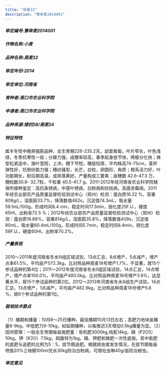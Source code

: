 ```yaml
---
title: "周麦32"
description: "豫审麦2014001"
---
```

##### 审定编号:豫审麦2014001

##### 作物名称:小麦

##### 品种名称:周麦32

##### 审定年份:2014

##### 审定单位:河南省

##### 育种者:周口市农业科学院

##### 申请者:周口市农业科学院

##### 品种来源:矮抗58/周麦24


##### 特征特性
属半冬性中晚熟强筋品种，全生育期226-235.2天。幼苗匍匐，叶片窄长，叶色浅绿，冬季抗寒性一般；分蘖力强，成穗率较高，春季起身拔节快，两极分化快；株型松紧适中，旗叶宽短，上冲，穗下节短，穗层较厚，平均株高74-75cm，茎秆弹性好，抗倒伏能力强；穗纺锤型，长芒，白粒，卵圆形，角质；根系活力好，叶功能期长，耐后期高温，成熟落黄好。产量构成三要素：亩穗数 42.6-47.3 万，穗粒数30.6- 32.7粒，千粒重 40.5-41.7 g。2011-2012年经河南省农业科学院植保所接种鉴定：高抗条锈病，中感叶锈病、白粉病和纹枯病，高感赤霉病。2011年经农业部农产品质量监督检验测试中心（郑州）检测：蛋白质16.22 %，容重808g/L，湿面筋33.7%，降落数值462s，沉淀值74.3mL，吸水量59.1mL/100g，形成时间8.4 min，稳定时间17.3min，弱化度25F.U.，硬度65HI，出粉率72.5 %；2012年经农业部农产品质量监督检验测试中心（郑州）检测：蛋白质16.88%，容重814g/L，湿面筋35.8%，降落数值409s，沉淀值80mL，吸水量60.4mL/100g，形成时间5.7min，稳定时间8.4min，弱化度59F.U.，硬度60HI，出粉率70.2%。


##### 产量表现
2010～2011年度河南省冬水Ⅲ组区域试验，13点汇总，8点增产，5点减产，增产点率61.5%，平均亩产572.3kg，比对照品种周麦18号增产1.7%，不显著，居15个参试品种的第4位；2011～2012年度河南省冬水II组区域试验，14点汇总，14点增产，增产点率100.0%，平均亩产480.0kg，比对照品种周麦18号增产3.9%，达显著水平，居15个参试品种的第2位。2012～2013年河南省冬水A组生产试验，14点汇总，13点增产，1点减产，平均亩产482.9kg，比对照品种周麦18号增产5.6 %，居6个参试品种的第1位。   


##### 栽培技术要点
（1）播期和播量：10月8～25日播种，最佳播期10月13日左右；高肥力地块亩播量8-9kg，中低肥力9-10kg，如延期播种，以每推迟3天增加0.5kg播量为宜。（2）田间管理：一般全生育期每亩施肥量：有机肥3000kg,纯氮14kg，磷（P2O5）10kg，钾（K2O）7.5kg，硫酸锌为1kg。磷、钾肥和微肥一次性底施，其中氮肥的底肥与追肥的比例为5：5，拔节期追肥。根据病虫害发生情况，在拔节期每亩喷施20%三唑酮100ml兑水30kg防治白粉病，可用吡虫啉40g/亩防治蚜虫。


##### 审定意见

